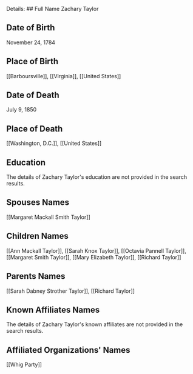 Details: ## Full Name
Zachary Taylor

## Date of Birth
November 24, 1784

## Place of Birth
[[Barboursville]], [[Virginia]], [[United States]]

## Date of Death
July 9, 1850

## Place of Death
[[Washington, D.C.]], [[United States]]

## Education
The details of Zachary Taylor's education are not provided in the search results.

## Spouses Names
[[Margaret Mackall Smith Taylor]]

## Children Names
[[Ann Mackall Taylor]], [[Sarah Knox Taylor]], [[Octavia Pannell Taylor]], [[Margaret Smith Taylor]], [[Mary Elizabeth Taylor]], [[Richard Taylor]]

## Parents Names
[[Sarah Dabney Strother Taylor]], [[Richard Taylor]]

## Known Affiliates Names
The details of Zachary Taylor's known affiliates are not provided in the search results.

## Affiliated Organizations' Names
[[Whig Party]]

